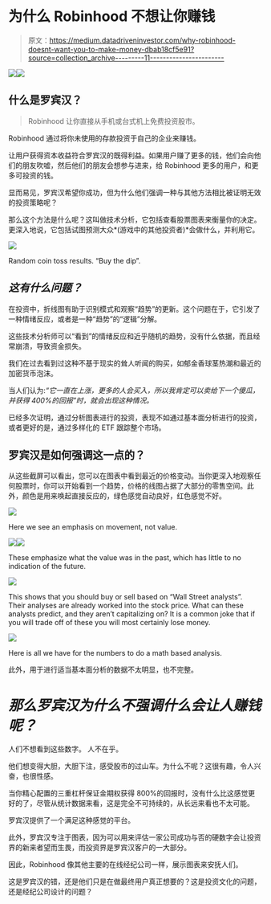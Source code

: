 # 为什么 Robinhood 不想让你赚钱

> 原文：<https://medium.datadriveninvestor.com/why-robinhood-doesnt-want-you-to-make-money-dbab18cf5e91?source=collection_archive---------11----------------------->

![](img/c1d8eadf74bb9b4b79a8f2a128959c53.png)![](img/68a328cf3f902c0be3346f1a7ff76cc5.png)

## 什么是罗宾汉？

> Robinhood 让你直接从手机或台式机上免费投资股市。

Robinhood 通过将你未使用的存款投资于自己的企业来赚钱。

让用户获得资本收益符合罗宾汉的既得利益。如果用户赚了更多的钱，他们会向他们的朋友吹嘘，然后他们的朋友会想参与进来，给 Robinhood 更多的用户，和更多可投资的钱。

显而易见，罗宾汉希望你成功，但为什么他们强调一种与其他方法相比被证明无效的投资策略呢？

那么这个方法是什么呢？这叫做技术分析，它包括查看股票图表来衡量你的决定。更深入地说，它包括试图预测大众*(游戏中的其他投资者)*会做什么，并利用它。

![](img/d10ce6dcc4c5b274444198e09ddecd70.png)

Random coin toss results. “Buy the dip”.

## *这有什么问题？*

在投资中，折线图有助于识别模式和观察“趋势”的更新。这个问题在于，它引发了一种情绪反应，或者是一种“趋势”的“逻辑”分解。

这些技术分析师可以“看到”的情绪反应和近乎随机的趋势，没有什么依据，而且经常崩溃，导致资金损失。

我们在过去看到过这种不基于现实的耸人听闻的购买，如郁金香球茎热潮和最近的加密货币泡沫。

当人们认为:*“它一直在上涨，更多的人会买入，所以我肯定可以卖给下一个傻瓜，并获得 400%的回报”时，就会出现这种情况。*

已经多次证明，通过分析图表进行的投资，表现不如通过基本面分析进行的投资，或者更好的是，通过多样化的 ETF 跟踪整个市场。

## 罗宾汉是如何强调这一点的？

从这些截屏可以看出，您可以在图表中看到最近的价格变动。当你更深入地观察任何股票时，你可以开始看到一个趋势，价格的线图占据了大部分的零售空间。此外，颜色是用来唤起直接反应的，绿色感觉自动良好，红色感觉不好。

![](img/f4dba1b0a7c64ce91ef934380f2b41f8.png)

Here we see an emphasis on movement, not value.

![](img/38eaded086c43c7aa8adcb05210acd6a.png)![](img/1a38b1f421538caf4b682880a3fc3cb4.png)

These emphasize what the value was in the past, which has little to no indication of the future.

![](img/1077d9eca2e839ad72627bc22dc7e979.png)

This shows that you should buy or sell based on “Wall Street analysts”. Their analyses are already worked into the stock price. What can these analysts predict, and they aren’t capitalizing on? It is a common joke that if you will trade off of these you will most certainly lose money.

![](img/c18848eece8c98c082154c2e80639d21.png)

Here is all we have for the numbers to do a math based analysis.

此外，用于进行适当基本面分析的数据不太明显，也不完整。

# *那么罗宾汉为什么不强调什么会让人赚钱呢？*

人们不想看到这些数字。
人不在乎。

他们想变得大胆，大胆下注，感受股市的过山车。为什么不呢？这很有趣，令人兴奋，也很性感。

当你精心配置的三重杠杆保证金期权获得 800%的回报时，没有什么比这感觉更好的了，尽管从统计数据来看，这是完全不可持续的，从长远来看也不太可能。

罗宾汉提供了一个满足这种感觉的平台。

此外，罗宾汉专注于图表，因为可以用来评估一家公司成功与否的硬数字会让投资界的新来者望而生畏，而投资界是罗宾汉客户的一大部分。

因此，Robinhood 像其他主要的在线经纪公司一样，展示图表来安抚人们。

这是罗宾汉的错，还是他们只是在做最终用户真正想要的？这是投资文化的问题，还是经纪公司设计的问题？